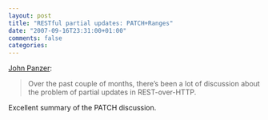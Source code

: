 ```yaml
---
layout: post
title: "RESTful partial updates: PATCH+Ranges"
date: "2007-09-16T23:31:00+01:00"
comments: false
categories: 
---
```


<p><a href="http://journals.aol.com/panzerjohn/abstractioneer/entries/2007/08/08/restful-partial-updates-patchranges/1535">John Panzer</a>:</p>

<blockquote>
<p>Over the past couple of months, there&#8217;s been a lot of discussion about the problem of partial updates in REST-over-HTTP.</p>
</blockquote>

<p>Excellent summary of the PATCH discussion.</p>


